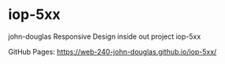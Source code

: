 # iop-5xx
john-douglas Responsive Design inside out project iop-5xx

GitHub Pages: https://web-240-john-douglas.github.io/iop-5xx/
